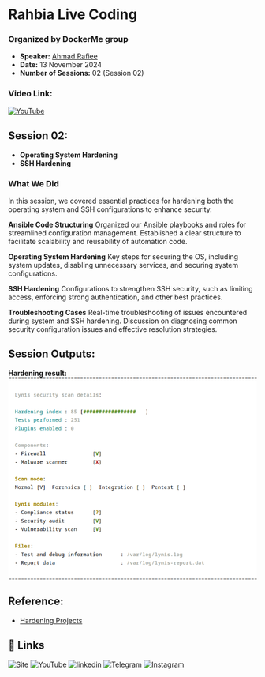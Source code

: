 
# Rahbia Live Coding
### Organized by DockerMe group
  - **Speaker:** [Ahmad Rafiee](https://www.linkedin.com/in/ahmad-rafiee)
  - **Date:** 13 November 2024
  - **Number of Sessions:** 02 (Session 02)

### Video Link:
[![YouTube](http://i.ytimg.com/vi/OT57loleEAk/hqdefault.jpg)](https://www.youtube.com/live/OT57loleEAk)

## Session 02:
  - **Operating System Hardening**
  - **SSH Hardening**

### What We Did
In this session, we covered essential practices for hardening both the operating system and SSH configurations to enhance security.

**Ansible Code Structuring**
Organized our Ansible playbooks and roles for streamlined configuration management. Established a clear structure to facilitate scalability and reusability of automation code.

**Operating System Hardening**
Key steps for securing the OS, including system updates, disabling unnecessary services, and securing system configurations.

**SSH Hardening**
Configurations to strengthen SSH security, such as limiting access, enforcing strong authentication, and other best practices.

**Troubleshooting Cases**
Real-time troubleshooting of issues encountered during system and SSH hardening.
Discussion on diagnosing common security configuration issues and effective resolution strategies.

## Session Outputs:
**Hardening result:**
![Hardening result](../images/hardening-result.png)

## Reference:
  - [Hardening Projects](https://github.com/dev-sec/ansible-collection-hardening/)

## 🔗 Links
[![Site](https://img.shields.io/badge/Dockerme.ir-0A66C2?style=for-the-badge&logo=docker&logoColor=white)](https://dockerme.ir/)
[![YouTube](https://img.shields.io/badge/youtube-FF0000?style=for-the-badge&logo=youtube&logoColor=white)](https://youtube.com/@dockerme)
[![linkedin](https://img.shields.io/badge/linkedin-0A66C2?style=for-the-badge&logo=linkedin&logoColor=white)](https://www.linkedin.com/in/ahmad-rafiee/)
[![Telegram](https://img.shields.io/badge/telegram-0A66C2?style=for-the-badge&logo=telegram&logoColor=white)](https://t.me/dockerme)
[![Instagram](https://img.shields.io/badge/instagram-FF0000?style=for-the-badge&logo=instagram&logoColor=white)](https://instagram.com/dockerme)